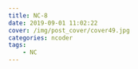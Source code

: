 ```yaml
---
title: NC-8
date: 2019-09-01 11:02:22
cover: /img/post_cover/cover49.jpg
categories: ncoder
tags: 
    - NC
---
```

